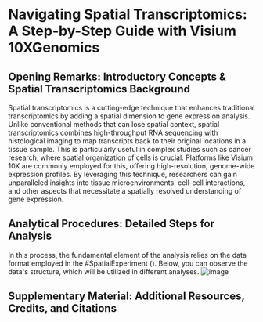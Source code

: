 # Navigating Spatial Transcriptomics: A Step-by-Step Guide with Visium 10XGenomics
## Opening Remarks: Introductory Concepts & Spatial Transcriptomics Background ##
Spatial transcriptomics is a cutting-edge technique that enhances traditional transcriptomics by adding a spatial dimension to gene expression analysis. Unlike conventional methods that can lose spatial context, spatial transcriptomics combines high-throughput RNA sequencing with histological imaging to map transcripts back to their original locations in a tissue sample. This is particularly useful in complex studies such as cancer research, where spatial organization of cells is crucial. Platforms like Visium 10X are commonly employed for this, offering high-resolution, genome-wide expression profiles. By leveraging this technique, researchers can gain unparalleled insights into tissue microenvironments, cell-cell interactions, and other aspects that necessitate a spatially resolved understanding of gene expression.
## Analytical Procedures: Detailed Steps for Analysis ##

In this process, the fundamental element of the analysis relies on the data format employed in the #SpatialExperiment (). Below, you can observe the data's structure, which will be utilized in different analyses.
![image](https://github.com/Pedramto89/Spatial-Transcriptomics-Data-Analysis/assets/85902042/bef47d30-f2d7-45a5-9ed1-58ddf72a3686)

## Supplementary Material: Additional Resources, Credits, and Citations ##





